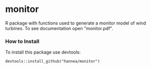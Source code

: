 # monitor
R package with functions used to generate a monitor model of wind turbines. To see documentation open "monitor.pdf".


### How to Install

To install this package use devtools:

```{r}
devtools::install_github("hannea/monitor")
```
